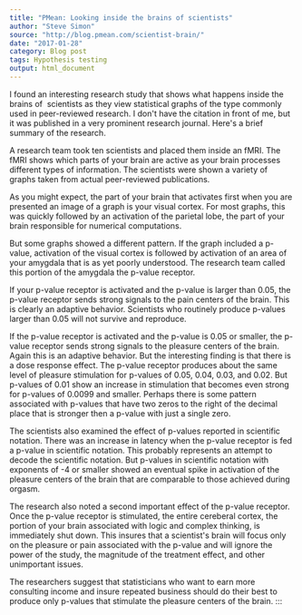 ```yaml
---
title: "PMean: Looking inside the brains of scientists"
author: "Steve Simon"
source: "http://blog.pmean.com/scientist-brain/"
date: "2017-01-28"
category: Blog post
tags: Hypothesis testing
output: html_document
---
```


I found an interesting research study that shows what happens inside the
brains of  scientists as they view statistical graphs of the type
commonly used in peer-reviewed research. I don't have the citation in
front of me, but it was published in a very prominent research journal.
Here's a brief summary of the research.

<!---More--->

A research team took ten scientists and placed them inside an fMRI. The
fMRI shows which parts of your brain are active as your brain processes
different types of information. The scientists were shown a variety of
graphs taken from actual peer-reviewed publications.

As you might expect, the part of your brain that activates first when
you are presented an image of a graph is your visual cortex. For most
graphs, this was quickly followed by an activation of the parietal lobe,
the part of your brain responsible for numerical computations.

But some graphs showed a different pattern. If the graph included a
p-value, activation of the visual cortex is followed by activation of an
area of your amygdala that is as yet poorly understood. The research
team called this portion of the amygdala the p-value receptor.

If your p-value receptor is activated and the p-value is larger than
0.05, the p-value receptor sends strong signals to the pain centers of
the brain. This is clearly an adaptive behavior. Scientists who
routinely produce p-values larger than 0.05 will not survive and
reproduce.

If the p-value receptor is activated and the p-value is 0.05 or smaller,
the p-value receptor sends strong signals to the pleasure centers of the
brain. Again this is an adaptive behavior. But the interesting finding
is that there is a dose response effect. The p-value receptor produces
about the same level of pleasure stimulation for p-values of 0.05, 0.04,
0.03, and 0.02. But p-values of 0.01 show an increase in stimulation
that becomes even strong for p-values of 0.0099 and smaller. Perhaps
there is some pattern associated with p-values that have two zeros to
the right of the decimal place that is stronger then a p-value with just
a single zero.

The scientists also examined the effect of p-values reported in
scientific notation. There was an increase in latency when the p-value
receptor is fed a p-value in scientific notation. This probably
represents an attempt to decode the scientific notation. But p-values in
scientific notation with exponents of -4 or smaller showed an eventual
spike in activation of the pleasure centers of the brain that are
comparable to those achieved during orgasm.

The research also noted a second important effect of the p-value
receptor. Once the p-value receptor is stimulated, the entire cereberal
cortex, the portion of your brain associated with logic and complex
thinking, is immediately shut down. This insures that a scientist's
brain will focus only on the pleasure or pain associated with the
p-value and will ignore the power of the study, the magnitude of the
treatment effect, and other unimportant issues.

The researchers suggest that statisticians who want to earn more
consulting income and insure repeated business should do their best to
produce only p-values that stimulate the pleasure centers of the brain.
:::

